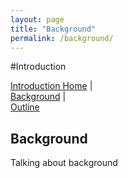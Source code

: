 ```yaml
---
layout: page
title: "Background"
permalink: /background/
---
```




#Introduction

[Introduction Home](/introduction/) |  
[Background](/background/) |  
[Outline](/outline/)  

## Background

Talking about background
